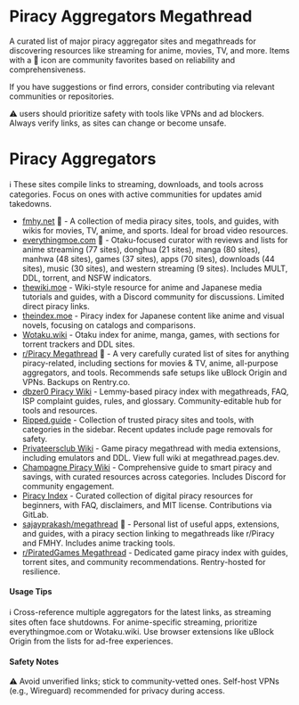 # Piracy Aggregators Megathread

A curated list of major piracy aggregator sites and megathreads for discovering resources like streaming for anime, movies, TV, and more. Items with a 🌟 icon are community favorites based on reliability and comprehensiveness.

If you have suggestions or find errors, consider contributing via relevant communities or repositories.

⚠️ users should prioritize safety with tools like VPNs and ad blockers. Always verify links, as sites can change or become unsafe.

# Piracy Aggregators

ℹ️ These sites compile links to streaming, downloads, and tools across categories. Focus on ones with active communities for updates amid takedowns.

* [fmhy.net](https://fmhy.net/) 🌟 - A collection of media piracy sites, tools, and guides, with wikis for movies, TV, anime, and sports. Ideal for broad video resources.
* [everythingmoe.com](https://everythingmoe.com/) 🌟 - Otaku-focused curator with reviews and lists for anime streaming (77 sites), donghua (21 sites), manga (80 sites), manhwa (48 sites), games (37 sites), apps (70 sites), downloads (44 sites), music (30 sites), and western streaming (9 sites). Includes MULT, DDL, torrent, and NSFW indicators.
* [thewiki.moe](https://thewiki.moe/) - Wiki-style resource for anime and Japanese media tutorials and guides, with a Discord community for discussions. Limited direct piracy links.
* [theindex.moe](https://theindex.moe/) - Piracy index for Japanese content like anime and visual novels, focusing on catalogs and comparisons.
* [Wotaku.wiki](https://wotaku.wiki/) - Otaku index for anime, manga, games, with sections for torrent trackers and DDL sites.
* [r/Piracy Megathread](https://www.reddit.com/r/Piracy/wiki/megathread) 🌟 - A very carefully curated list of sites for anything piracy-related, including sections for movies & TV, anime, all-purpose aggregators, and tools. Recommends safe setups like uBlock Origin and VPNs. Backups on Rentry.co.
* [dbzer0 Piracy Wiki](https://wiki.dbzer0.com/piracy) - Lemmy-based piracy index with megathreads, FAQ, ISP complaint guides, rules, and glossary. Community-editable hub for tools and resources.
* [Ripped.guide](https://ripped.guide/) - Collection of trusted piracy sites and tools, with categories in the sidebar. Recent updates include page removals for safety.
* [Privateersclub Wiki](https://github.com/privateersclub/wiki) - Game piracy megathread with media extensions, including emulators and DDL. View full wiki at megathread.pages.dev.
* [Champagne Piracy Wiki](https://champagne.pages.dev/) - Comprehensive guide to smart piracy and savings, with curated resources across categories. Includes Discord for community engagement.
* [Piracy Index](https://piracy.vercel.app/) - Curated collection of digital piracy resources for beginners, with FAQ, disclaimers, and MIT license. Contributions via GitLab.
* [sajayprakash/megathread](https://github.com/sajayprakash/megathread) 🌟 - Personal list of useful apps, extensions, and guides, with a piracy section linking to megathreads like r/Piracy and FMHY. Includes anime tracking tools.
* [r/PiratedGames Megathread](https://rentry.co/piratedgames) - Dedicated game piracy index with guides, torrent sites, and community recommendations. Rentry-hosted for resilience.

#### Usage Tips
ℹ️ Cross-reference multiple aggregators for the latest links, as streaming sites often face shutdowns. For anime-specific streaming, prioritize everythingmoe.com or Wotaku.wiki. Use browser extensions like uBlock Origin from the lists for ad-free experiences.

#### Safety Notes
⚠️ Avoid unverified links; stick to community-vetted ones. Self-host VPNs (e.g., Wireguard) recommended for privacy during access.
